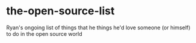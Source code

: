 # the-open-source-list
Ryan's ongoing list of things that he things he'd love someone (or himself) to do in the open source world
